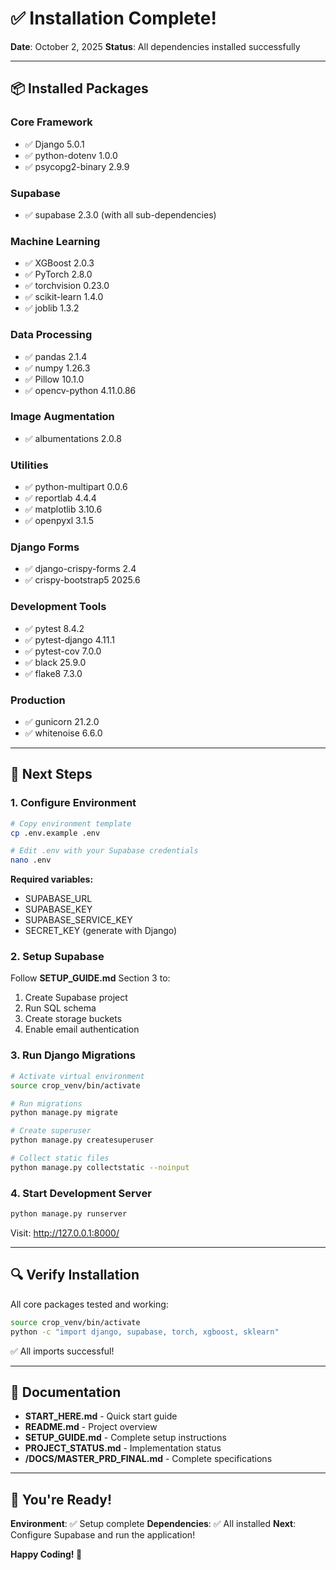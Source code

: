 # ✅ Installation Complete!

**Date**: October 2, 2025
**Status**: All dependencies installed successfully

---

## 📦 Installed Packages

### Core Framework
- ✅ Django 5.0.1
- ✅ python-dotenv 1.0.0
- ✅ psycopg2-binary 2.9.9

### Supabase
- ✅ supabase 2.3.0 (with all sub-dependencies)

### Machine Learning
- ✅ XGBoost 2.0.3
- ✅ PyTorch 2.8.0
- ✅ torchvision 0.23.0
- ✅ scikit-learn 1.4.0
- ✅ joblib 1.3.2

### Data Processing
- ✅ pandas 2.1.4
- ✅ numpy 1.26.3
- ✅ Pillow 10.1.0
- ✅ opencv-python 4.11.0.86

### Image Augmentation
- ✅ albumentations 2.0.8

### Utilities
- ✅ python-multipart 0.0.6
- ✅ reportlab 4.4.4
- ✅ matplotlib 3.10.6
- ✅ openpyxl 3.1.5

### Django Forms
- ✅ django-crispy-forms 2.4
- ✅ crispy-bootstrap5 2025.6

### Development Tools
- ✅ pytest 8.4.2
- ✅ pytest-django 4.11.1
- ✅ pytest-cov 7.0.0
- ✅ black 25.9.0
- ✅ flake8 7.3.0

### Production
- ✅ gunicorn 21.2.0
- ✅ whitenoise 6.6.0

---

## 🎯 Next Steps

### 1. Configure Environment
```bash
# Copy environment template
cp .env.example .env

# Edit .env with your Supabase credentials
nano .env
```

**Required variables:**
- SUPABASE_URL
- SUPABASE_KEY
- SUPABASE_SERVICE_KEY
- SECRET_KEY (generate with Django)

### 2. Setup Supabase

Follow **SETUP_GUIDE.md** Section 3 to:
1. Create Supabase project
2. Run SQL schema
3. Create storage buckets
4. Enable email authentication

### 3. Run Django Migrations

```bash
# Activate virtual environment
source crop_venv/bin/activate

# Run migrations
python manage.py migrate

# Create superuser
python manage.py createsuperuser

# Collect static files
python manage.py collectstatic --noinput
```

### 4. Start Development Server

```bash
python manage.py runserver
```

Visit: http://127.0.0.1:8000/

---

## 🔍 Verify Installation

All core packages tested and working:
```bash
source crop_venv/bin/activate
python -c "import django, supabase, torch, xgboost, sklearn"
```

✅ All imports successful!

---

## 📖 Documentation

- **START_HERE.md** - Quick start guide
- **README.md** - Project overview
- **SETUP_GUIDE.md** - Complete setup instructions
- **PROJECT_STATUS.md** - Implementation status
- **/DOCS/MASTER_PRD_FINAL.md** - Complete specifications

---

## 🚀 You're Ready!

**Environment**: ✅ Setup complete
**Dependencies**: ✅ All installed
**Next**: Configure Supabase and run the application!

**Happy Coding! 🌾**

